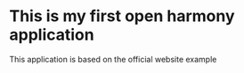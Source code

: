 # This is my first open harmony application

This application is based on the official website example 